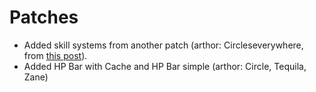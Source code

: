 Patches
===
- Added skill systems from another patch (arthor: Circleseverywhere, from [this post](https://feuniverse.us/t/fe8-skill-system-v1-0-404-skills-done-more-on-the-way/2312/)).
- Added HP Bar with Cache and HP Bar simple (arthor: Circle, Tequila, Zane)
